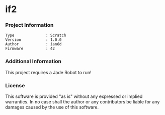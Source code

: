 if2
================



### Project Information
```
Type              : Scratch
Version           : 1.0.0
Author            : ian6d
Firmware          : 42
```

### Additional Information
This project requires a Jade Robot to run!

### License
This software is provided "as is" without any expressed or implied warranties.  In no case shall the author or any contributors be liable for any damages caused by the use of this software.

